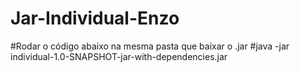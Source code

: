 # Jar-Individual-Enzo
#Rodar o código abaixo na mesma pasta que baixar o .jar
#java -jar individual-1.0-SNAPSHOT-jar-with-dependencies.jar
